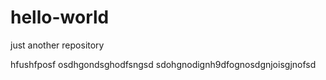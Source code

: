 # hello-world
just another repository

hfushfposf osdhgondsghodfsngsd
sdohgnodignh9dfognosdgnjoisgjnofsd
